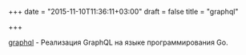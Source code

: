 +++
date = "2015-11-10T11:36:11+03:00"
draft = false
title = "graphql"

+++

<p><a href="https://github.com/graphql-go/graphql">graphql</a>&nbsp;- Реализация&nbsp;GraphQL на языке программирования Go.</p>

